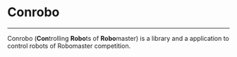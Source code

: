 # Conrobo
---

Conrobo (**Con**trolling **Robo**ts of **Robo**master) is a library and a application to control robots of Robomaster competition.
